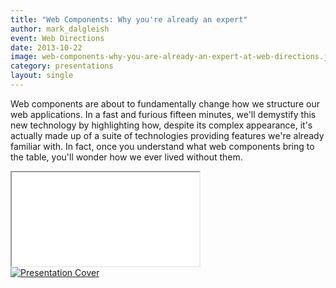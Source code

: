 ```yaml
---
title: "Web Components: Why you're already an expert"
author: mark_dalgleish
event: Web Directions
date: 2013-10-22
image: web-components-why-you-are-already-an-expert-at-web-directions.jpg
category: presentations
layout: single
---
```


Web components are about to fundamentally change how we structure our web
applications. In a fast and furious fifteen minutes, we'll demystify this new
technology by highlighting how, despite its complex appearance, it's actually
made up of a suite of technologies providing features we're already familiar
with. In fact, once you understand what web components bring to the table,
you'll wonder how we ever lived without them.

<!-- Read more -->

<div class="video-wrap">
    <iframe src="//www.youtube.com/embed/s1PTPZwzQA4"></iframe>
</div>

<a href="http://markdalgleish.github.io/presentation-web-components/">
    <img src="../../img/stories/web-components-why-you-are-already-an-expert-at-web-directions-cover.jpg" alt="Presentation Cover">
</a>
